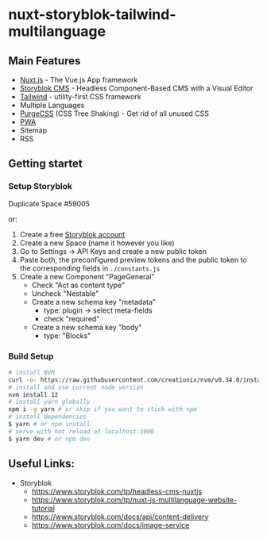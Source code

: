 # nuxt-storyblok-tailwind-multilanguage

## Main Features
- [Nuxt.js](https://nuxtjs.org/) - The Vue.js App framework
- [Storyblok CMS](https://www.storyblok.com/) - Headless Component-Based CMS with a Visual Editor
- [Tailwind](https://tailwindcss.com/) - utility-first CSS framework
- Multiple Languages
- [PurgeCSS](https://github.com/Developmint/nuxt-purgecss) (CSS Tree Shaking) - Get rid of all unused CSS
- [PWA](https://pwa.nuxtjs.org/)
- Sitemap
- RSS 

## Getting startet

### Setup Storyblok

Duplicate Space #59005

or:

1. Create a free [Storyblok account](https://www.storyblok.com/)
2. Create a new Space (name it however you like)
3. Go to Settings -> API Keys and create a new public token
4. Paste both, the preconfigured preview tokens and the public token to the corresponding fields in `./constants.js`
5. Create a new Component "PageGeneral"
    - Check "Act as content type"
    - Uncheck "Nestable"
    - Create a new schema key "metadata"
        - type: plugin -> select meta-fields
        - check "required"
    - Create a new schema key "body"
        - type: "Blocks"

### Build Setup

```bash
# install NVM 
curl -o- https://raw.githubusercontent.com/creationix/nvm/v0.34.0/install.sh | bash
# install and use current node version 
nvm install 12
# install yarn globally 
npm i -g yarn # or skip if you want to stick with npm
# install dependencies
$ yarn # or npm install
# serve with hot reload at localhost:3000
$ yarn dev # or npm dev

```

## Useful Links:

- Storyblok
  - https://www.storyblok.com/tp/headless-cms-nuxtjs
  - https://www.storyblok.com/tp/nuxt-js-multilanguage-website-tutorial
  - https://www.storyblok.com/docs/api/content-delivery
  - https://www.storyblok.com/docs/image-service
